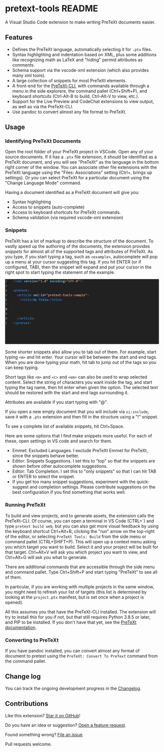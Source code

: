 # pretext-tools README

A Visual Studio Code extension to make writing PreTeXt documents easier.

## Features

- Defines the PreTeXt language, automatically selecting it for `.ptx` files.  
- Syntax highlighting and indentation based on XML, plus some additions like recognizing math as LaTeX and "hiding" permid attributes as comments.
- Schema support via the vscode-xml extension (which also provides many xml tools).
- A large collection of snippets for most PreTeXt elements.
- A front-end for the [PreTeXt-CLI](https://github.com/PreTeXtBook/pretext-cli), with commands available through a menu in the side explorere, the command pallet (Ctrl+Shift+P), and keyboard shortcuts (Ctrl-Alt-B to build, Ctrl-Alt-V to view, etc.).
- Support for the Live Preview and CodeChat extensions to view output, as well as via the PreTeXt-CLI.
- Use pandoc to convert almost any file format to PreTeXt.

## Usage

### Identifying PreTeXt Documents

Open the root folder of your PreTeXt project in VSCode.  Open any of your source documents.  If it has a `.ptx` file extension, it should be identified as a PreTeXt document, and you will see "PreTeXt" as the language in the bottom right corner of the window.  You can associate other file extensions with the PreTeXt language using the "Files: Associations" setting (Ctrl+, brings up settings).  Or you can select PreTeXt for a particular document using the "Change Language Mode" command.

Having a document identified as a PreTeXt document will give you:

- Syntax highlighting
- Access to snippets (auto-complete)
- Access to keyboard shortcuts for PreTeXt commands.
- Schema validation (via required vscode-xml extension)

### Snippets

PreTeXt has a lot of markup to describe the structure of the document.  To vastly speed up the authoring of the documents, the extension provides _snippets_ for almost all of the supported tags and attributes of PreTeXt.  As you type, if you start typing a tag, such as `<example>`, autocomplete will pop up a menu at your cursor suggesting this tag.  If you hit ENTER (or if configured, TAB), then the snippet will expand and put your cursor in the right spot to start typing the statement of the example.

![animation showing snippets](assets/snippets.gif "snippet example")

Some shorter snippets also allow you to tab out of them.  For example, start typing `<m>` and hit enter.  Your cursor will be between the start and end tags.  When you are done typing your math, hit tab to jump out of the tags so you can keep typing.

Short tags like `<m>` and `<c>` and `<em>` can also be used to wrap selected content.  Select the string of characters you want inside the tag, and start typing the tag name, then hit enter when given the option.  The selected text should be restored with the start and end tags surrounding it.

Attributes are available if you start typing with "@".

If you open a new empty document that you will include via `xi:include`, save it with a `.ptx` extension and then fill in the structure using a "!" snippet.

To see a complete list of available snippets, hit Ctrl+Space.

Here are some options that I find make snippets more useful.  For each of these, open settings in VS code and search for them.

- Emmet: Excluded Languages.  I exclude PreTeXt Emmet for PreTeXt, since the snippets behave better.
- Editor: Snippets Suggestions.  I set this to "top" so that the snippets are shown before other autocomplete suggestions.
- Editor: Tab Completion. I set this to "only snippets" so that I can hit TAB or ENTER to select the snippet.
- If you get too many snippet suggestions, experiment with the quick-suggest and completion settings.  Please contribute suggestions on the best configuration if you find something that works well.

### Running PreTeXt

To build and view projects, and to generate assets, the extension calls the PreTeXt-CLI.  Of course, you can open a terminal in VS Code (CTRL+\`) and type `pretext build web`, but you can also get more visual feedback by using the keyboard shortcut Ctrl+Alt+B, clicking the "run" arrow on the top-right of the editor, or selecting `PreTeXt Tools: Build` from the side menu or command pallet (CTRL+SHIFT+P).  This will open up a context menu asking you which target you want to build.  Select it and your project will be built for that target.  Ctrl+Alt+V will ask you which project you want to view, and Ctrl+Alt+G will ask you what to generate.

There are additional commands that are accessible through the side menu and command pallet.  Type Ctrl+Shift+P and start typing "PreTeXt" to see all of them.

In particular, if you are working with multiple projects in the same window, you might need to refresh your list of targets (this list is determined by looking at the `project.ptx` manifest, but is set once when a project is opened).

All this assumes you that have the PreTeXt-CLI installed.  The extension will try to install this for you if not, but that still requires Python 3.8.5 or later, and PIP to be installed.  If you don't have that yet, see the [PreTeXt documentation](https://pretextbook.org/doc/guide/html/quickstart-getting-pretext.html).

### Converting to PreTeXt

If you have pandoc installed, you can convert almost any format of document to pretext using the `PreTeXt: Convert To PreText` command from the command pallet.

## Change log

You can track the ongoing development progress in the [Changelog](CHANGELOG.md).

## Contributions

Like this extension? [Star it on GitHub](https://github.com/oscarlevin/pretext-tools/stargazers)!

Do you have an idea or suggestion? [Open a feature request](https://github.com/oscarlevin/pretext-tools/issues).

Found something wrong? [File an issue](https://github.com/oscarlevin/pretext-tools//issues).

Pull requests welcome.
